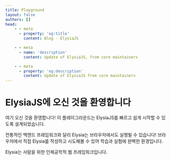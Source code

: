 ```yaml
---
title: Playground
layout: false
authors: []
head:
    - - meta
      - property: 'og:title'
        content: Blog - ElysiaJS

    - - meta
      - name: 'description'
        content: Update of ElysiaJS, from core maintainers

    - - meta
      - property: 'og:description'
        content: Update of ElysiaJS from core maintainers
---
```


<script setup lang="ts">
import Playground from '../components/xiao/playground/playground.vue'
</script>

<Playground>

# ElysiaJS에 오신 것을 환영합니다

여기 오신 것을 환영합니다! 이 플레이그라운드는 ElysiaJS를 빠르고 쉽게 시작할 수 있도록 설계되었습니다.

전통적인 백엔드 프레임워크와 달리 Elysia는 브라우저에서도 실행될 수 있습니다! 브라우저에서 직접 Elysia를 작성하고 시도해볼 수 있어 학습과 실험에 완벽한 환경입니다.

Elysia는 사람을 위한 인체공학적 웹 프레임워크입니다.

</Playground>
